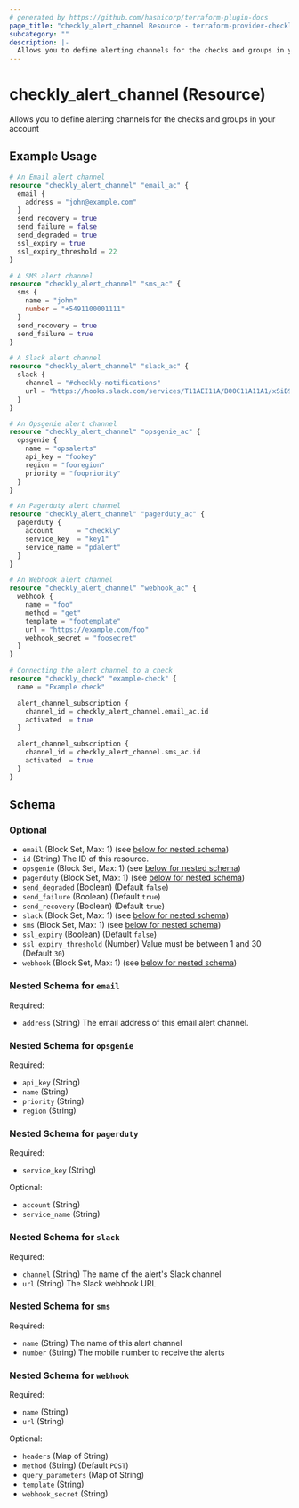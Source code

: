 ```yaml
---
# generated by https://github.com/hashicorp/terraform-plugin-docs
page_title: "checkly_alert_channel Resource - terraform-provider-checkly"
subcategory: ""
description: |-
  Allows you to define alerting channels for the checks and groups in your account
---
```


# checkly_alert_channel (Resource)

Allows you to define alerting channels for the checks and groups in your account

## Example Usage

```terraform
# An Email alert channel
resource "checkly_alert_channel" "email_ac" {
  email {
    address = "john@example.com"
  }
  send_recovery = true
  send_failure = false
  send_degraded = true
  ssl_expiry = true
  ssl_expiry_threshold = 22
}

# A SMS alert channel
resource "checkly_alert_channel" "sms_ac" {
  sms {
    name = "john"
    number = "+5491100001111"
  }
  send_recovery = true
  send_failure = true
}

# A Slack alert channel
resource "checkly_alert_channel" "slack_ac" {
  slack {
    channel = "#checkly-notifications"
    url = "https://hooks.slack.com/services/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"
  }
}

# An Opsgenie alert channel
resource "checkly_alert_channel" "opsgenie_ac" {
  opsgenie {
    name = "opsalerts"
    api_key = "fookey"
    region = "fooregion"
    priority = "foopriority"
  }
}

# An Pagerduty alert channel
resource "checkly_alert_channel" "pagerduty_ac" {
  pagerduty {
    account      = "checkly"
    service_key  = "key1"
    service_name = "pdalert"
  }
}

# An Webhook alert channel
resource "checkly_alert_channel" "webhook_ac" {
  webhook {
    name = "foo"
    method = "get"
    template = "footemplate"
    url = "https://example.com/foo"
    webhook_secret = "foosecret"
  }
}

# Connecting the alert channel to a check
resource "checkly_check" "example-check" {
  name = "Example check"

  alert_channel_subscription {
    channel_id = checkly_alert_channel.email_ac.id
    activated  = true
  }

  alert_channel_subscription {
    channel_id = checkly_alert_channel.sms_ac.id
    activated  = true
  }
}
```

<!-- schema generated by tfplugindocs -->
## Schema

### Optional

- `email` (Block Set, Max: 1) (see [below for nested schema](#nestedblock--email))
- `id` (String) The ID of this resource.
- `opsgenie` (Block Set, Max: 1) (see [below for nested schema](#nestedblock--opsgenie))
- `pagerduty` (Block Set, Max: 1) (see [below for nested schema](#nestedblock--pagerduty))
- `send_degraded` (Boolean) (Default `false`)
- `send_failure` (Boolean) (Default `true`)
- `send_recovery` (Boolean) (Default `true`)
- `slack` (Block Set, Max: 1) (see [below for nested schema](#nestedblock--slack))
- `sms` (Block Set, Max: 1) (see [below for nested schema](#nestedblock--sms))
- `ssl_expiry` (Boolean) (Default `false`)
- `ssl_expiry_threshold` (Number) Value must be between 1 and 30 (Default `30`)
- `webhook` (Block Set, Max: 1) (see [below for nested schema](#nestedblock--webhook))

<a id="nestedblock--email"></a>
### Nested Schema for `email`

Required:

- `address` (String) The email address of this email alert channel.


<a id="nestedblock--opsgenie"></a>
### Nested Schema for `opsgenie`

Required:

- `api_key` (String)
- `name` (String)
- `priority` (String)
- `region` (String)


<a id="nestedblock--pagerduty"></a>
### Nested Schema for `pagerduty`

Required:

- `service_key` (String)

Optional:

- `account` (String)
- `service_name` (String)


<a id="nestedblock--slack"></a>
### Nested Schema for `slack`

Required:

- `channel` (String) The name of the alert's Slack channel
- `url` (String) The Slack webhook URL


<a id="nestedblock--sms"></a>
### Nested Schema for `sms`

Required:

- `name` (String) The name of this alert channel
- `number` (String) The mobile number to receive the alerts


<a id="nestedblock--webhook"></a>
### Nested Schema for `webhook`

Required:

- `name` (String)
- `url` (String)

Optional:

- `headers` (Map of String)
- `method` (String) (Default `POST`)
- `query_parameters` (Map of String)
- `template` (String)
- `webhook_secret` (String)


